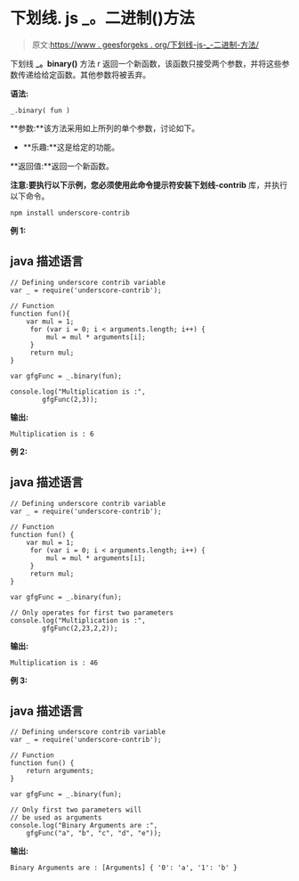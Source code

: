 # 下划线. js _。二进制()方法

> 原文:[https://www . geesforgeks . org/下划线-js-_-二进制-方法/](https://www.geeksforgeeks.org/underscore-js-_-binary-method/)

下划线 **_。binary()** 方法 r 返回一个新函数，该函数只接受两个参数，并将这些参数传递给给定函数。其他参数将被丢弃。

**语法:**

```
_.binary( fun )

```

**参数:**该方法采用如上所列的单个参数，讨论如下。

*   **乐趣:**这是给定的功能。

**返回值:**返回一个新函数。

**注意:**要执行以下示例，您必须使用此命令提示符安装**下划线-contrib** 库，并执行以下命令。

```
npm install underscore-contrib

```

**例 1:**

## java 描述语言

```
// Defining underscore contrib variable
var _ = require('underscore-contrib'); 

// Function
function fun(){
    var mul = 1;
     for (var i = 0; i < arguments.length; i++) {
         mul = mul * arguments[i];
     }
     return mul;
}

var gfgFunc = _.binary(fun);

console.log("Multiplication is :",
        gfgFunc(2,3));
```

**输出:**

```
Multiplication is : 6

```

**例 2:**

## java 描述语言

```
// Defining underscore contrib variable
var _ = require('underscore-contrib'); 

// Function
function fun() {
    var mul = 1;
     for (var i = 0; i < arguments.length; i++) {
         mul = mul * arguments[i];
     }
     return mul;
}

var gfgFunc = _.binary(fun);

// Only operates for first two parameters
console.log("Multiplication is :", 
        gfgFunc(2,23,2,2));
```

**输出:**

```
Multiplication is : 46

```

**例 3:**

## java 描述语言

```
// Defining underscore contrib variable
var _ = require('underscore-contrib'); 

// Function
function fun() {
    return arguments;
}

var gfgFunc = _.binary(fun);

// Only first two parameters will
// be used as arguments
console.log("Binary Arguments are :",
    gfgFunc("a", "b", "c", "d", "e"));
```

**输出:**

```
Binary Arguments are : [Arguments] { '0': 'a', '1': 'b' }

```